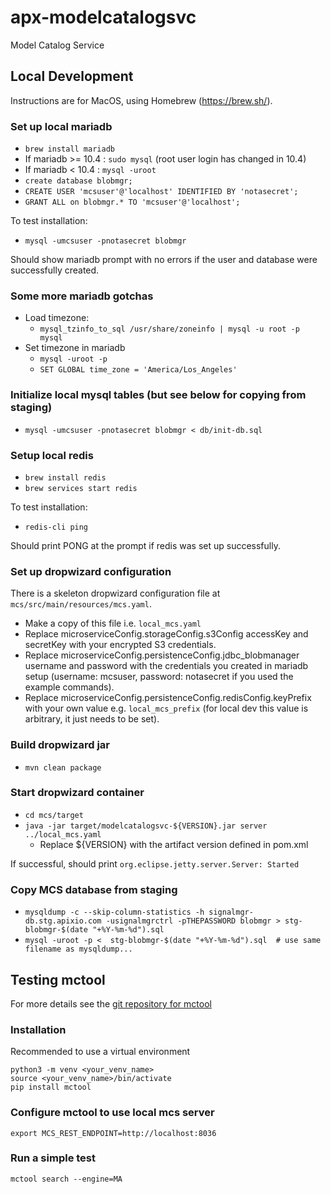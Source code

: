 # apx-modelcatalogsvc

Model Catalog Service

## Local Development

Instructions are for MacOS, using Homebrew (https://brew.sh/).

### Set up local mariadb

- ```brew install mariadb```
- If mariadb >= 10.4 : ```sudo mysql``` (root user login has changed in 10.4)
- If mariadb < 10.4 : ```mysql -uroot```
- ```create database blobmgr;```
- ```CREATE USER 'mcsuser'@'localhost' IDENTIFIED BY 'notasecret';```
- ```GRANT ALL on blobmgr.* TO 'mcsuser'@'localhost';```

To test installation:

- ```mysql -umcsuser -pnotasecret blobmgr```

Should show mariadb prompt with no errors if the user and database were successfully created.

### Some more mariadb gotchas

- Load timezone: 
    - ```mysql_tzinfo_to_sql /usr/share/zoneinfo | mysql -u root -p mysql```
- Set timezone in mariadb
    - ```mysql -uroot -p```
    - ```SET GLOBAL time_zone = 'America/Los_Angeles'```
 
### Initialize local mysql tables (but see below for copying from staging)

- ```mysql -umcsuser -pnotasecret blobmgr < db/init-db.sql```

### Setup local redis

- ```brew install redis```
- ```brew services start redis```

To test installation:

- ```redis-cli ping```

Should print PONG at the prompt if redis was set up successfully.

### Set up dropwizard configuration

There is a skeleton dropwizard configuration file at ```mcs/src/main/resources/mcs.yaml```.

- Make a copy of this file i.e. ```local_mcs.yaml```
- Replace microserviceConfig.storageConfig.s3Config accessKey and secretKey with your encrypted 
S3 credentials.
- Replace microserviceConfig.persistenceConfig.jdbc_blobmanager username and password with the
credentials you created in mariadb setup (username: mcsuser, password: notasecret if you used
the example commands).
- Replace microserviceConfig.persistenceConfig.redisConfig.keyPrefix with your own value e.g. 
```local_mcs_prefix``` (for local dev this value is arbitrary, it just needs to be set).

### Build dropwizard jar

- ```mvn clean package```

### Start dropwizard container

- ```cd mcs/target```
- ```java -jar target/modelcatalogsvc-${VERSION}.jar server ../local_mcs.yaml ```
    - Replace ${VERSION} with the artifact version defined in pom.xml

If successful, should print ```org.eclipse.jetty.server.Server: Started```


### Copy MCS database from staging

- ```mysqldump -c --skip-column-statistics -h signalmgr-db.stg.apixio.com -usignalmgrctrl -pTHEPASSWORD blobmgr > stg-blobmgr-$(date "+%Y-%m-%d").sql ```
- ```mysql -uroot -p <  stg-blobmgr-$(date "+%Y-%m-%d").sql  # use same filename as mysqldump...```


## Testing mctool

For more details see the 
[git repository for mctool](https://github.com/Apixio/python-scripts/tree/master/mctool)

### Installation 

Recommended to use a virtual environment

```
python3 -m venv <your_venv_name>
source <your_venv_name>/bin/activate
pip install mctool
```

### Configure mctool to use local mcs server

```
export MCS_REST_ENDPOINT=http://localhost:8036
```

### Run a simple test

```
mctool search --engine=MA
```

